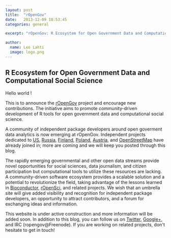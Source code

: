 ```yaml
---
layout: post
title:  "rOpenGov"
date:   2013-12-09 18:53:45
categories: general

excerpt: "rOpenGov: R Ecosystem for Open Government Data and Computational Social Science"

author:
  name: Leo Lahti
  image: logo.png
---
```


## R Ecosystem for Open Government Data and Computational Social Science 

Hello world !

This is to announce the [rOpenGov](http://ropengov.github.io) project
and encourage new contributions. The initiative aims to promote
community-driven development of R tools for open government data and
computational social science.

A community of independent package developers around open goverment
data analytics is now emerging at rOpenGov. Independent projects
dedicated to [US](https://github.com/rOpenGov/govdat),
[Russia](http://markuskainu.fi/rustfare/index.html),
[Finland](http://louhos.github.io/sorvi/),
[Poland](http://smarterpoland.pl),
[Austria](https://github.com/skasberger/grazwahl2012), and
[OpenStreetMap](http://osmar.r-forge.r-project.org/) have already
joined in; more are coming and we will keep you posted through this
blog. 

The rapidly emerging governmental and other open data streams provide
novel opportunities for social sciences, data journalism, and citizen
participation but computational tools to utilize these resources are
lacking.  A community-driven software ecosystem provides a scalable
solution and a potential to revolutionize the field, taking advantage
of the lessons learned in [Bioconductor](http://www.bioconductor.org),
[rOpenSci](http://ropensci.org), and related projects. We wish that an
umbrella site will give added visibility and recognition for
independent package developers, an opportunity to attract
contributors, and a forum for exchanging ideas and information.

This website is under active construction and more information will be
added soon. In addition to this blog, you can follow us on
[Twitter](https://twitter.com/ropengov),
[Google+](https://plus.google.com/u/0/communities/108289259916380218460),
and IRC (ropengov@Freenode). If you are working on related projects,
don't hesitate to get in touch!

<!--[get in touch](contact.html)-->


[jekyll-gh]: https://github.com/mojombo/jekyll
[jekyll]:    http://jekyllrb.com
